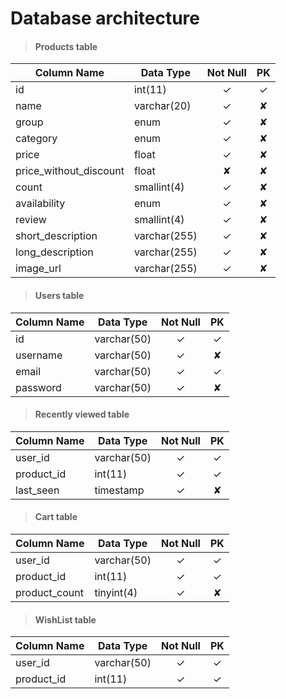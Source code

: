 # Database architecture

> #### Products table
| Column Name   | Data Type     | Not Null |  PK  |
|---------------|---------------|:--------:|:----:|
| id            | int(11)       |   ✓      | ✓   |
| name          | varchar(20)   |   ✓      | ✘   |
| group         | enum          |   ✓      | ✘   |
| category      | enum          |   ✓      | ✘   |
| price         | float         |   ✓      | ✘   |
| price_without_discount|float  |   ✘      | ✘   |
| count         | smallint(4)   |   ✓      | ✘   |
| availability  | enum          |   ✓      | ✘   |
| review        | smallint(4)   |   ✓      | ✘   |
| short_description| varchar(255)|  ✓      | ✘   |
| long_description| varchar(255)|   ✓      | ✘   |
| image_url     | varchar(255)  |   ✓      | ✘   |

> #### Users table
| Column Name   | Data Type     | Not Null |  PK  |
|---------------|---------------|:--------:|:----:|
| id            | varchar(50)   |   ✓      | ✓   |
| username      | varchar(50)   |   ✓      | ✘   |
| email         | varchar(50)   |   ✓      | ✓   |
| password      | varchar(50)   |   ✓      | ✘   |

> #### Recently viewed table
| Column Name   | Data Type     | Not Null |  PK  |
|---------------|---------------|:--------:|:----:|
| user_id       | varchar(50)   |   ✓      | ✓   |
| product_id    | int(11)       |   ✓      | ✓   |
| last_seen     | timestamp     |   ✓      | ✘   |

> #### Cart table
| Column Name   | Data Type     | Not Null |  PK  |
|---------------|---------------|:--------:|:----:|
| user_id       | varchar(50)   |   ✓      | ✓   |
| product_id    | int(11)       |   ✓      | ✓   |
| product_count | tinyint(4)    |   ✓      | ✘   |

> #### WishList table
| Column Name   | Data Type     | Not Null |  PK  |
|---------------|---------------|:--------:|:----:|
| user_id       | varchar(50)   |   ✓      | ✓   |
| product_id    | int(11)       |   ✓      | ✓   |